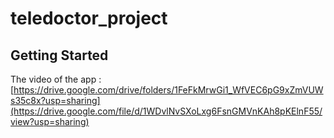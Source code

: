 # teledoctor_project

## Getting Started

The video of the app : [https://drive.google.com/drive/folders/1FeFkMrwGi1_WfVEC6pG9xZmVUWs35c8x?usp=sharing](https://drive.google.com/file/d/1WDvlNvSXoLxg6FsnGMVnKAh8pKElnF55/view?usp=sharing)
